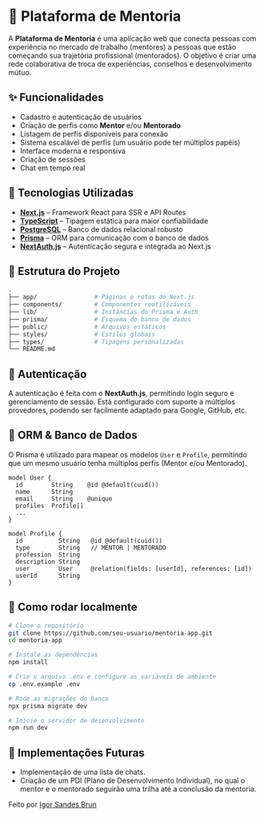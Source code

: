 # 🧠 Plataforma de Mentoria

A **Plataforma de Mentoria** é uma aplicação web que conecta pessoas com experiência no mercado de trabalho (mentores) a pessoas que estão começando sua trajetória profissional (mentorados). O objetivo é criar uma rede colaborativa de troca de experiências, conselhos e desenvolvimento mútuo.

## ✨ Funcionalidades

- Cadastro e autenticação de usuários
- Criação de perfis como **Mentor** e/ou **Mentorado**
- Listagem de perfis disponíveis para conexão
- Sistema escalável de perfis (um usuário pode ter múltiplos papéis)
- Interface moderna e responsiva
- Criação de sessões
- Chat em tempo real

## 💠 Tecnologias Utilizadas

- [**Next.js**](https://nextjs.org/) – Framework React para SSR e API Routes
- [**TypeScript**](https://www.typescriptlang.org/) – Tipagem estática para maior confiabilidade
- [**PostgreSQL**](https://www.postgresql.org/) – Banco de dados relacional robusto
- [**Prisma**](https://www.prisma.io/) – ORM para comunicação com o banco de dados
- [**NextAuth.js**](https://next-auth.js.org/) – Autenticação segura e integrada ao Next.js

## 📁 Estrutura do Projeto

```bash
.
├── app/                # Páginas e rotas do Next.js
├── components/         # Componentes reutilizáveis
├── lib/                # Instâncias do Prisma e Auth
├── prisma/             # Esquema do banco de dados
├── public/             # Arquivos estáticos
├── styles/             # Estilos globais
├── types/              # Tipagens personalizadas
└── README.md
```

## 🔐 Autenticação

A autenticação é feita com o **NextAuth.js**, permitindo login seguro e gerenciamento de sessão. Está configurado com suporte a múltiplos provedores, podendo ser facilmente adaptado para Google, GitHub, etc.

## 🧹 ORM & Banco de Dados

O Prisma é utilizado para mapear os modelos `User` e `Profile`, permitindo que um mesmo usuário tenha múltiplos perfis (Mentor e/ou Mentorado).

```prisma
model User {
  id        String    @id @default(cuid())
  name      String
  email     String    @unique
  profiles  Profile[]
  ...
}

model Profile {
  id          String   @id @default(cuid())
  type        String   // MENTOR | MENTORADO
  profession  String
  description String
  user        User     @relation(fields: [userId], references: [id])
  userId      String
}
```

## 🚀 Como rodar localmente

```bash
# Clone o repositório
git clone https://github.com/seu-usuario/mentoria-app.git
cd mentoria-app

# Instale as dependências
npm install

# Crie o arquivo .env e configure as variáveis de ambiente
cp .env.example .env

# Rode as migrações do banco
npx prisma migrate dev

# Inicie o servidor de desenvolvimento
npm run dev
```

## 📌 Implementações Futuras

- Implementação de uma lista de chats.
- Criação de um PDI (Plano de Desenvolvimento Individual), no qual o mentor e o mentorado seguirão uma trilha até a conclusão da mentoria.

Feito por [Igor Sandes Brun](https://github.com/igorsandes)

